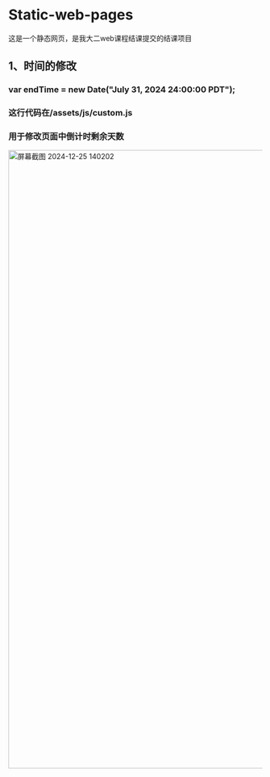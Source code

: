 # Static-web-pages
这是一个静态网页，是我大二web课程结课提交的结课项目
## 1、时间的修改
### var endTime = new Date("July 31, 2024 24:00:00 PDT");
### 这行代码在/assets/js/custom.js
### 用于修改页面中倒计时剩余天数
<img width="1225" alt="屏幕截图 2024-12-25 140202" src="https://github.com/user-attachments/assets/276cc35f-f7f2-4967-badd-23f5e4ca426b" />

